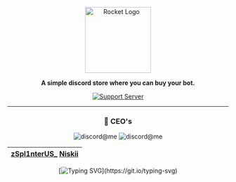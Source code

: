 <div align="center">

<a href="https://discord.gg/hmptMArghm" target="_blank"><img src="https://i.imgur.com/zRk4C7b.png" alt="Rocket Logo" height="150" /></a>

**A simple discord store where you can buy your bot.**

[![Support Server](https://discord.com/api/guilds/958770825522217110/embed.png?style=banner2)](https://discord.gg/hmptMArghm)

<hr>
<div>

<h3> 👑 CEO's </h3>

<img src="https://i.imgur.com/FLcCqFM.png" alt="discord@me"> <img src="https://i.imgur.com/4nA5U90.png[" alt="discord@me">

| **[zSpl1nterUS\_](https://github.com/zSpl1nterUS)** **[Niskii](https://github.com/Niskii3)** |
| -------------------------------------------------------------------------------------------- | 

</div>

[![Typing SVG](https://readme-typing-svg.herokuapp.com?color=86deff&lines=+The+sky+isn't+the+limit.+Go+beyond.)](https://git.io/typing-svg)

</div>
